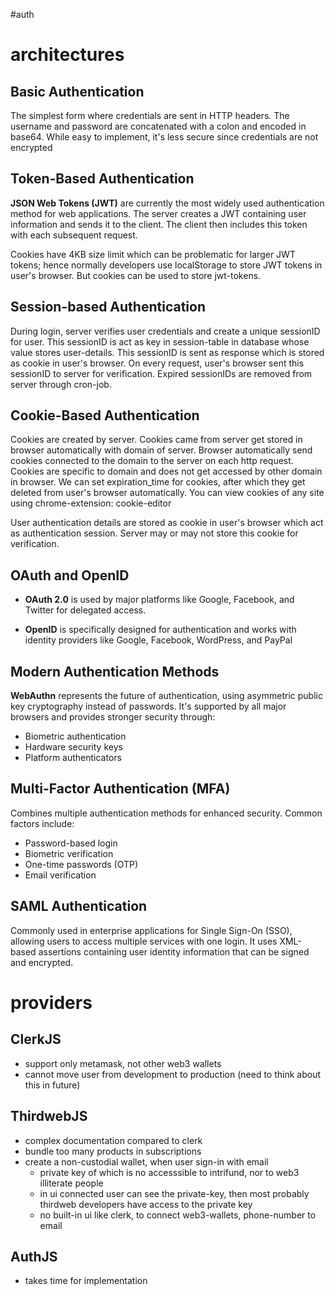 #auth 
# architectures

## Basic Authentication

The simplest form where credentials are sent in HTTP headers.
The username and password are concatenated with a colon and encoded in base64.
While easy to implement, it's less secure since credentials are not encrypted

## Token-Based Authentication

**JSON Web Tokens (JWT)** are currently the most widely used authentication method for web applications.
The server creates a JWT containing user information and sends it to the client.
The client then includes this token with each subsequent request.

Cookies have 4KB size limit which can be problematic for larger JWT tokens; hence normally developers use localStorage to store JWT tokens
in user's browser. But cookies can be used to store jwt-tokens.

## Session-based Authentication

During login, server verifies user credentials and create a unique sessionID for user.
This sessionID is act as key in session-table in database whose value stores user-details.
This sessionID is sent as response which is stored as cookie in user's browser.
On every request, user's browser sent this sessionID to server for verification.
Expired sessionIDs are removed from server through cron-job.

## Cookie-Based Authentication

Cookies are created by server.
Cookies came from server get stored in browser automatically with domain of server.
Browser automatically send cookies connected to the domain to the server on each http request.
Cookies are specific to domain and does not get accessed by other domain in browser.
We can set expiration_time for cookies, after which they get deleted from user's browser automatically.
You can view cookies of any site using chrome-extension: cookie-editor

User authentication details are stored as cookie in user's browser which act as authentication session.
Server may or may not store this cookie for verification.

## OAuth and OpenID

- **OAuth 2.0** is used by major platforms like Google, Facebook, and Twitter for delegated access.

- **OpenID** is specifically designed for authentication and works with identity providers like Google, Facebook, WordPress, and PayPal

## Modern Authentication Methods

**WebAuthn** represents the future of authentication, using asymmetric public key cryptography instead of passwords.
It's supported by all major browsers and provides stronger security through:

- Biometric authentication
- Hardware security keys
- Platform authenticators

## Multi-Factor Authentication (MFA)

Combines multiple authentication methods for enhanced security. Common factors include:

- Password-based login
- Biometric verification
- One-time passwords (OTP)
- Email verification

## SAML Authentication

Commonly used in enterprise applications for Single Sign-On (SSO), allowing users to access multiple services with one login.
It uses XML-based assertions containing user identity information that can be signed and encrypted.

# providers

## ClerkJS

- support only metamask, not other web3 wallets
- cannot move user from development to production (need to think about this in future)

## ThirdwebJS

- complex documentation compared to clerk
- bundle too many products in subscriptions
- create a non-custodial wallet, when user sign-in with email
  - private key of which is no accesssible to intrifund, nor to web3 illiterate people
  - in ui connected user can see the private-key, then most probably thirdweb developers have access to the private key
  - no built-in ui like clerk, to connect web3-wallets, phone-number to email

## AuthJS

- takes time for implementation
